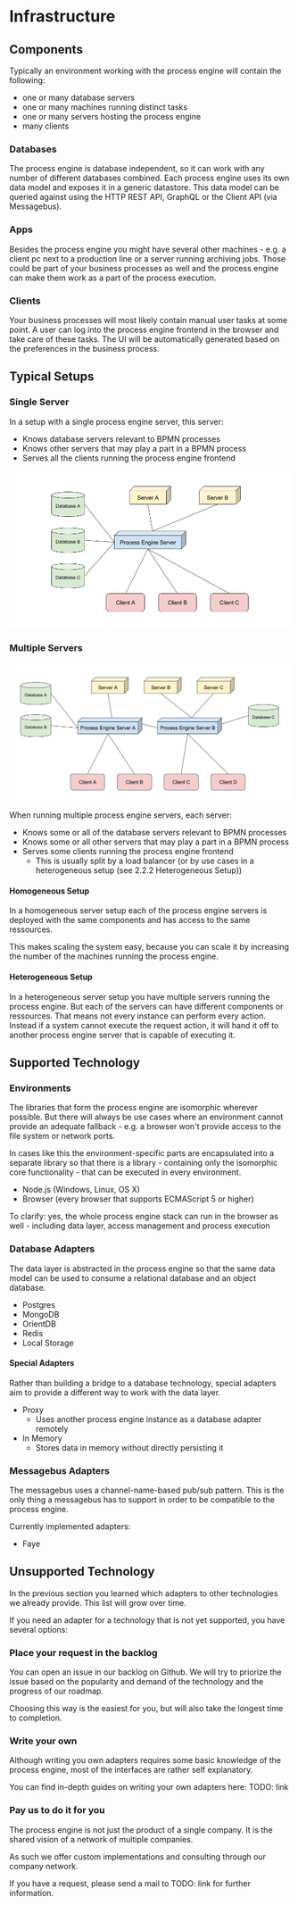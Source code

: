 # Infrastructure

## Components

Typically an environment working with the process engine will contain the following:

* one or many database servers
* one or many machines running distinct tasks
* one or many servers hosting the process engine
* many clients

### Databases
The process engine is database independent, so it can work with any number of different databases combined. Each process engine uses its own data model and exposes it in a generic datastore. This data model can be queried against using the HTTP REST API, GraphQL or the Client API (via Messagebus).

### Apps
Besides the process engine you might have several other machines - e.g. a client pc next to a production line or a server running archiving jobs. Those could be part of your business processes as well and the process engine can make them work as a part of the process execution.

### Clients
Your business processes will most likely contain manual user tasks at some point. A user can log into the process engine frontend in the browser and take care of these tasks. The UI will be automatically generated based on the preferences in the business process.

## Typical Setups

### Single Server

In a setup with a single process engine server, this server:
* Knows database servers relevant to BPMN processes
* Knows other servers that may play a part in a BPMN process
* Serves all the clients running the process engine frontend

![Single Server](images/single-server.png)

### Multiple Servers

![Multiple Servers](images/multi-server.png)

When running multiple process engine servers, each server:
* Knows some or all of the database servers relevant to BPMN processes
* Knows some or all other servers that may play a part in a BPMN process
* Serves some clients running the process engine frontend
  * This is usually split by a load balancer (or by use cases in a heterogeneous setup (see 2.2.2 Heterogeneous Setup))

#### Homogeneous Setup

In a homogeneous server setup each of the process engine servers is deployed with the same components and has access to the same ressources.

This makes scaling the system easy, because you can scale it by increasing the number of the machines running the process engine.

#### Heterogeneous Setup

In a heterogeneous server setup you have multiple servers running the process engine. But each of the servers can have different components or ressources. That means not every instance can perform every action. Instead if a system cannot execute the request action, it will hand it off to another process engine server that is capable of executing it.

## Supported Technology

### Environments

The libraries that form the process engine are isomorphic wherever possible. But there will always be use cases where an environment cannot provide an adequate fallback - e.g. a browser won't provide access to the file system or network ports.

In cases like this the environment-specific parts are encapsulated into a separate library so that there is a library - containing only the isomorphic core functionality - that can be executed in every environment.  

* Node.js (Windows, Linux, OS X)
* Browser (every browser that supports ECMAScript 5 or higher)

To clarify: yes, the whole process engine stack can run in the browser as well - including data layer, access management and process execution

### Database Adapters

The data layer is abstracted in the process engine so that the same data model can be used to consume a relational database and an object database.

* Postgres
* MongoDB
* OrientDB
* Redis
* Local Storage

#### Special Adapters

Rather than building a bridge to a database technology, special adapters aim to provide a different way to work with the data layer.

* Proxy
  * Uses another process engine instance as a database adapter remotely
* In Memory
  * Stores data in memory without directly persisting it

### Messagebus Adapters

The messagebus uses a channel-name-based pub/sub pattern. This is the only thing a messagebus has to support in order to be compatible to the process engine.

Currently implemented adapters:

* Faye

## Unsupported Technology

In the previous section you learned which adapters to other technologies we already provide. This list will grow over time.

If you need an adapter for a technology that is not yet supported, you have several options:

### Place your request in the backlog

You can open an issue in our backlog on Github. We will try to priorize the issue based on the popularity and demand of the technology and the progress of our roadmap.

Choosing this way is the easiest for you, but will also take the longest time to completion.

### Write your own

Although writing you own adapters requires some basic knowledge of the process engine, most of the interfaces are rather self explanatory.

You can find in-depth guides on writing your own adapters here: TODO: link 

### Pay us to do it for you

The process engine is not just the product of a single company. It is the shared vision of a network of multiple companies.

As such we offer custom implementations and consulting through our company network.

If you have a request, please send a mail to TODO: link for further information.